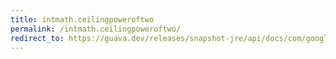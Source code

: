 ```yaml
---
title: intmath.ceilingpoweroftwo
permalink: /intmath.ceilingpoweroftwo/
redirect_to: https://guava.dev/releases/snapshot-jre/api/docs/com/google/common/math/IntMath.html#ceilingPowerOfTwo-int-
---
```

